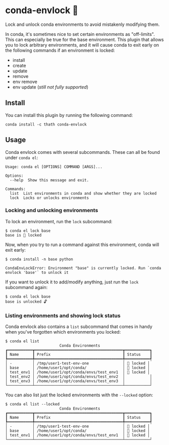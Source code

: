 # conda-envlock 🔐

Lock and unlock conda environments to avoid mistakenly modifying them.

In conda, it's sometimes nice to set certain environments as "off-limits". This can especially
be true for the base environment. This plugin that allows you to lock arbitrary environments,
and it will cause conda to exit early on the following commands if an environment is locked:

- install
- create
- update
- remove
- env remove
- env update (*still not fully supported*)

## Install

You can install this plugin by running the following command:

```
conda install -c thath conda-envlock
```

## Usage

Conda envlock comes with several subcommands. These can all be found under `conda el`:

```
Usage: conda el [OPTIONS] COMMAND [ARGS]...

Options:
  --help  Show this message and exit.

Commands:
  list  List environments in conda and show whether they are locked
  lock  Locks or unlocks environments
```

### Locking and unlocking environments

To lock an environment, run the `lock` subcommand:

```commandline
$ conda el lock base
base is 🔐 locked
```

Now, when you try to run a command against this environment, conda will exit early:

```commandline
$ conda install -n base python

CondaEnvLockError: Environment "base" is currently locked. Run `conda envlock 'base'` to unlock it
```

If you want to unlock it to add/modify anything, just run the `lock` subcommand again:

```commandline
$ conda el lock base
base is unlocked 🔓
```

### Listing environments and showing lock status

Conda envlock also contains a `list` subcommand that comes in handy when you've forgotten which environments you locked:

```commandline
$ conda el list
                        Conda Environments
┏━━━━━━━━━━━┳━━━━━━━━━━━━━━━━━━━━━━━━━━━━━━━━━━━━━━━┳━━━━━━━━━━━┓
┃ Name      ┃ Prefix                                ┃ Status    ┃
┡━━━━━━━━━━━╇━━━━━━━━━━━━━━━━━━━━━━━━━━━━━━━━━━━━━━━╇━━━━━━━━━━━┩
│ -         │ /tmp/user1-test-env-one               │ 🔐 locked │
│ base      │ /home/user1/opt/conda/                │ 🔐 locked │
│ test_env1 │ /home/user1/opt/conda/envs/test_env1  │ 🔐 locked │
│ test_env2 │ /home/user1/opt/conda/envs/test_env2  │           │
│ test_env3 │ /home/user1/opt/conda/envs/test_env3  │           │
└───────────┴───────────────────────────────────────┴───────────┘
```

You can also list just the locked environments with the `--locked` option:

```commandline
$ conda el list --locked
                        Conda Environments
┏━━━━━━━━━━━┳━━━━━━━━━━━━━━━━━━━━━━━━━━━━━━━━━━━━━━━┳━━━━━━━━━━━┓
┃ Name      ┃ Prefix                                ┃ Status    ┃
┡━━━━━━━━━━━╇━━━━━━━━━━━━━━━━━━━━━━━━━━━━━━━━━━━━━━━╇━━━━━━━━━━━┩
│ -         │ /tmp/user1-test-env-one               │ 🔐 locked │
│ base      │ /home/user1/opt/conda/                │ 🔐 locked │
│ test_env1 │ /home/user1/opt/conda/envs/test_env1  │ 🔐 locked │
└───────────┴───────────────────────────────────────┴───────────┘
```
